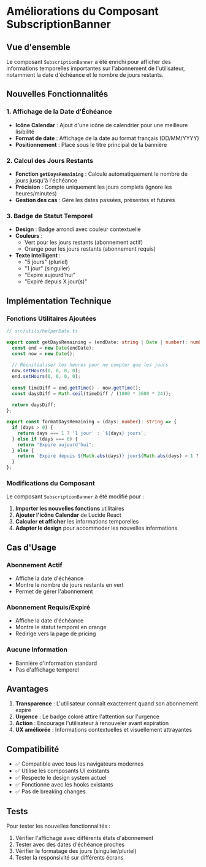# Améliorations du Composant SubscriptionBanner

## Vue d'ensemble

Le composant `SubscriptionBanner` a été enrichi pour afficher des informations temporelles importantes sur l'abonnement de l'utilisateur, notamment la date d'échéance et le nombre de jours restants.

## Nouvelles Fonctionnalités

### 1. Affichage de la Date d'Échéance

- **Icône Calendar** : Ajout d'une icône de calendrier pour une meilleure lisibilité
- **Format de date** : Affichage de la date au format français (DD/MM/YYYY)
- **Positionnement** : Placé sous le titre principal de la bannière

### 2. Calcul des Jours Restants

- **Fonction `getDaysRemaining`** : Calcule automatiquement le nombre de jours jusqu'à l'échéance
- **Précision** : Compte uniquement les jours complets (ignore les heures/minutes)
- **Gestion des cas** : Gère les dates passées, présentes et futures

### 3. Badge de Statut Temporel

- **Design** : Badge arrondi avec couleur contextuelle
- **Couleurs** : 
  - Vert pour les jours restants (abonnement actif)
  - Orange pour les jours restants (abonnement requis)
- **Texte intelligent** : 
  - "5 jours" (pluriel)
  - "1 jour" (singulier)
  - "Expire aujourd'hui"
  - "Expiré depuis X jour(s)"

## Implémentation Technique

### Fonctions Utilitaires Ajoutées

```typescript
// src/utils/helperDate.ts

export const getDaysRemaining = (endDate: string | Date | number): number => {
  const end = new Date(endDate);
  const now = new Date();
  
  // Réinitialiser les heures pour ne compter que les jours
  now.setHours(0, 0, 0, 0);
  end.setHours(0, 0, 0, 0);
  
  const timeDiff = end.getTime() - now.getTime();
  const daysDiff = Math.ceil(timeDiff / (1000 * 3600 * 24));
  
  return daysDiff;
};

export const formatDaysRemaining = (days: number): string => {
  if (days > 0) {
    return days === 1 ? '1 jour' : `${days} jours`;
  } else if (days === 0) {
    return "Expire aujourd'hui";
  } else {
    return `Expiré depuis ${Math.abs(days)} jour${Math.abs(days) > 1 ? 's' : ''}`;
  }
};
```

### Modifications du Composant

Le composant `SubscriptionBanner` a été modifié pour :

1. **Importer les nouvelles fonctions** utilitaires
2. **Ajouter l'icône Calendar** de Lucide React
3. **Calculer et afficher** les informations temporelles
4. **Adapter le design** pour accommoder les nouvelles informations

## Cas d'Usage

### Abonnement Actif
- Affiche la date d'échéance
- Montre le nombre de jours restants en vert
- Permet de gérer l'abonnement

### Abonnement Requis/Expiré
- Affiche la date d'échéance
- Montre le statut temporel en orange
- Redirige vers la page de pricing

### Aucune Information
- Bannière d'information standard
- Pas d'affichage temporel

## Avantages

1. **Transparence** : L'utilisateur connaît exactement quand son abonnement expire
2. **Urgence** : Le badge coloré attire l'attention sur l'urgence
3. **Action** : Encourage l'utilisateur à renouveler avant expiration
4. **UX améliorée** : Informations contextuelles et visuellement attrayantes

## Compatibilité

- ✅ Compatible avec tous les navigateurs modernes
- ✅ Utilise les composants UI existants
- ✅ Respecte le design system actuel
- ✅ Fonctionne avec les hooks existants
- ✅ Pas de breaking changes

## Tests

Pour tester les nouvelles fonctionnalités :

1. Vérifier l'affichage avec différents états d'abonnement
2. Tester avec des dates d'échéance proches
3. Vérifier le formatage des jours (singulier/pluriel)
4. Tester la responsivité sur différents écrans
